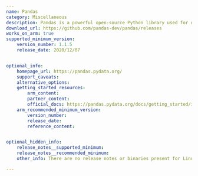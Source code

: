 ```yaml
---
name: Pandas
category: Miscellaneous
description: Pandas is a powerful open-source Python library used for data manipulation and analysis.
download_url: https://github.com/pandas-dev/pandas/releases
works_on_arm: true
supported_minimum_version: 
    version_number: 1.1.5
    release_date: 2020/12/07


optional_info:
    homepage_url: https://pandas.pydata.org/
    support_caveats:
    alternative_options: 
    getting_started_resources:
        arm_content: 
        partner_content: 
        official_docs: https://pandas.pydata.org/docs/getting_started/install.html
    arm_recommended_minimum_version:
        version_number:
        release_date:
        reference_content:


optional_hidden_info:
    release_notes__supported_minimum: 
    release_notes__recommended_minimum: 
    other_info: There are no release notes or binaries present for Linux/ARM64. Pandas version 1.1.5 is installed and tested on the Neoverse N1, using steps mentioned [here](https://pandas.pydata.org/docs/getting_started/install.html). [This PR](https://github.com/pandas-dev/pandas/pull/30641) confirms the support for Linux/ARM64.

---
```

